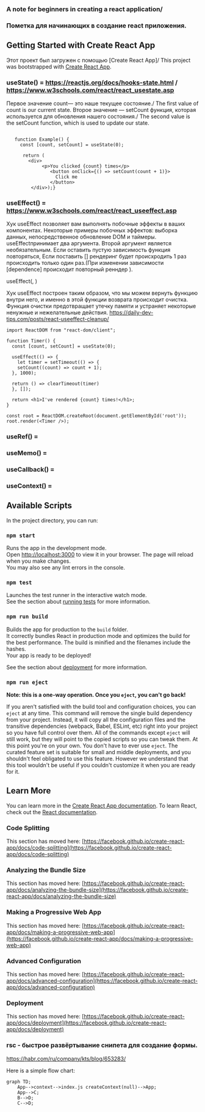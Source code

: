 ### A note for beginners in creating a react application/
### Пометка для начинающих в создание react приложения.

## Getting Started with Create React App
Этот проект был загружен с помощью [Create React App]/
This project was bootstrapped with [Create React App](https://github.com/facebook/create-react-app).

### useState() = https://reactjs.org/docs/hooks-state.html / https://www.w3schools.com/react/react_usestate.asp
Первое значение count— это наше текущее состояние./ The first value of count is our current state.
Второе значение — setCount функция, которая используется для обновления нашего состояния./ The second value is the setCount function, which is used to update our state.

``` import React, { useState } from 'react';

   function Example() {
     const [count, setCount] = useState(0);

      return (
        <div>
             <p>You clicked {count} times</p>
                <button onClick={() => setCount(count + 1)}>
                  Click me
                </button>
         </div>);}
```
### useEffect() = https://www.w3schools.com/react/react_useeffect.asp
Хук useEffect позволяет вам выполнять побочные эффекты в ваших компонентах.
Некоторые примеры побочных эффектов: выборка данных, непосредственное обновление DOM и таймеры.
useEffectпринимает два аргумента. Второй аргумент является необязательным. Если оставить пустую зависимость функция повторяться, Если поставить [] рендеринг будет происхродить 1 раз происходить только один раз.(При изменении зависимости [dependence] происходит повторный ренндер <function>).

useEffect(<function>, <dependency>)
   
Хук useEffect построен таким образом, что мы можем вернуть функцию внутри него, и именно в этой функции возврата происходит очистка. Функция очистки предотвращает утечку памяти и устраняет некоторые ненужные и нежелательные действия. https://daily-dev-tips.com/posts/react-useeffect-cleanup/
   
```    import { useState, useEffect } from "react";
import ReactDOM from "react-dom/client";

function Timer() {
  const [count, setCount] = useState(0);

  useEffect(() => {
    let timer = setTimeout(() => {
    setCount((count) => count + 1);
  }, 1000);

  return () => clearTimeout(timer)
  }, []);

  return <h1>I've rendered {count} times!</h1>;
}

const root = ReactDOM.createRoot(document.getElementById('root'));
root.render(<Timer />);
``` 
   
### useRef() =
### useMemo() = 
### useCallback() =
### useContext() =

## Available Scripts
In the project directory, you can run:

### `npm start`
Runs the app in the development mode.\
Open [http://localhost:3000](http://localhost:3000) to view it in your browser.
The page will reload when you make changes.\
You may also see any lint errors in the console.

### `npm test`
Launches the test runner in the interactive watch mode.\
See the section about [running tests](https://facebook.github.io/create-react-app/docs/running-tests) for more information.

### `npm run build`
Builds the app for production to the `build` folder.\
It correctly bundles React in production mode and optimizes the build for the best performance.
The build is minified and the filenames include the hashes.\
Your app is ready to be deployed!

See the section about [deployment](https://facebook.github.io/create-react-app/docs/deployment) for more information.

### `npm run eject`
**Note: this is a one-way operation. Once you `eject`, you can't go back!**

If you aren't satisfied with the build tool and configuration choices, you can `eject` at any time. This command will remove the single build dependency from your project.
Instead, it will copy all the configuration files and the transitive dependencies (webpack, Babel, ESLint, etc) right into your project so you have full control over them. All of the commands except `eject` will still work, but they will point to the copied scripts so you can tweak them. At this point you're on your own.
You don't have to ever use `eject`. The curated feature set is suitable for small and middle deployments, and you shouldn't feel obligated to use this feature. However we understand that this tool wouldn't be useful if you couldn't customize it when you are ready for it.

## Learn More
You can learn more in the [Create React App documentation](https://facebook.github.io/create-react-app/docs/getting-started).
To learn React, check out the [React documentation](https://reactjs.org/).

### Code Splitting
This section has moved here: [https://facebook.github.io/create-react-app/docs/code-splitting](https://facebook.github.io/create-react-app/docs/code-splitting)

### Analyzing the Bundle Size
This section has moved here: [https://facebook.github.io/create-react-app/docs/analyzing-the-bundle-size](https://facebook.github.io/create-react-app/docs/analyzing-the-bundle-size)

### Making a Progressive Web App
This section has moved here: [https://facebook.github.io/create-react-app/docs/making-a-progressive-web-app](https://facebook.github.io/create-react-app/docs/making-a-progressive-web-app)

### Advanced Configuration
This section has moved here: [https://facebook.github.io/create-react-app/docs/advanced-configuration](https://facebook.github.io/create-react-app/docs/advanced-configuration)

### Deployment
This section has moved here: [https://facebook.github.io/create-react-app/docs/deployment](https://facebook.github.io/create-react-app/docs/deployment)

### rsc - быстрое развёртывание снипета для создание формы. 
   https://habr.com/ru/company/kts/blog/653283/

Here is a simple flow chart:

```mermaid
graph TD;
    App-->context-->index.js createContext(null)-->App;
    App-->C;
    B-->D;
    C-->D;
```
